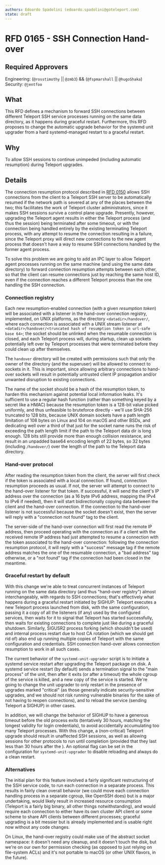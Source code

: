 ```yaml
---
authors: Edoardo Spadolini (edoardo.spadolini@goteleport.com)
state: draft
---
```


# RFD 0165 - SSH Connection Hand-over

## Required Approvers

Engineering: (`@rosstimothy` || `@zmb3`) && (`@fspmarshall` || `@hugoShaka`)
Security: `@jentfoo`

## What

This RFD defines a mechanism to forward SSH connections between different Teleport SSH service processes running on the same data directory, as it happens during graceful restart. Furthermore, this RFD proposes to change the automatic upgrade behavior for the systemd unit upgrader from a hard systemd-managed restart to a graceful restart.

## Why

To allow SSH sessions to continue unimpeded (including automatic resumption) during Teleport upgrades.

## Details

The connection resumption protocol described in [RFD 0150][rfd0150] allows SSH connections from the client to a Teleport SSH server to be automatically resumed if the network path is severed at any of the places between the two; this facilitates the work of Teleport cluster administrators, since it makes SSH sessions survive a control plane upgrade. Presently, however, upgrading the Teleport agent results in either the Teleport process (and thus the session) being terminated after some timeout, or with the connection being handled entirely by the existing terminating Teleport process, with any attempt to resume the connection resulting in a failure, since the Teleport proxy will direct new connections to the new agent process that doesn't have a way to resume SSH connections handled by the former agent process.

To solve this problem we are going to add an IPC layer to allow Teleport agent processes running on the same machine (and using the same data directory) to forward connection resumption attempts between each other, so that the client can resume connections just by reaching the same host ID, even if the connection reaches a different Teleport process than the one handling the SSH connection.

[rfd0150]: https://github.com/gravitational/teleport/blob/master/rfd/0150-ssh-connection-resumption.md

### Connection registry

Each new resumption-enabled connection (with a given _resumption token_) will be associated with a listener in the hand-over connection registry, implemented, on UNIX platforms, as the directory `<datadir>/handover/`, where each connection is associated with a UNIX stream listener at `<datadir>/handover/<truncated hash of resumption token in url-safe base 64>`; the socket should be unlinked when the resumable connection is closed, and each Teleport process will, during startup, clean up sockets potentially left over by Teleport processes that were terminated before they could clean up after themselves.

The `handover` directory will be created with permissions such that only the owner of the directory (and the superuser) will be allowed to connect to sockets in it. This is important, since allowing arbitrary connections to hand-over sockets will result in potentially untrusted client IP propagation and/or unwanted disruption to existing connections.

The name of the socket should be a hash of the resumption token, to harden this mechanism against potential local information leaks. It's sufficient to use a regular hash function (rather than something keyed by a secret like a HMAC) because the resumption token is a 128-bit value picked uniformly, and thus unfeasible to bruteforce directly - we'll use SHA-256 truncated to 128 bits, because UNIX domain sockets have a path length limitation of 108 bytes on Linux and 104 on macOS and other BSDs, and dedicating well over a third of that just for the socket name runs the risk of exceeding the path length limit if the path to the Teleport data dir is long enough. 128 bits still provide more than enough collision resistance, and result in an unpadded base64 encoding length of 22 bytes, so 32 bytes (including `/handover/`) over the length of the path to the Teleport data directory.

### Hand-over protocol

After reading the resumption token from the client, the server will first check if the token is associated with a local connection. If found, connection resumption proceeds as usual. If not, the server will attempt to connect to the hand-over listener for that token. If successful, it will send the client's IP address over the connection (as a 16 byte IPv6 address, mapping the IPv4 to IPv6 if needed), then it will start bidirectionally copying data between the client and the hand-over connection. If the connection to the hand-over listener is not successful because the socket doesn't exist, then the server will reply with a "connection not found" tag to the client.

The server-side of the hand-over connection will first read the remote IP address, then proceed operating with the connection as if a client with the received remote IP address had just attempted to resume a connection with the token associated to the hand-over connection: following the connection resumption protocol, it will reply with a "success" message tag if the remote address matches the one of the resumable connection, a "bad address" tag otherwise, or a "not found" tag if the connection had been closed in the meantime.

### Graceful restart by default

With this change we're able to treat concurrent instances of Teleport running on the same data directory (and thus "hand-over registry") almost interchangeably, with regards to SSH connections; that's effectively what happens during a graceful restart initiated by SIGHUP: Teleport executes a new Teleport process launched from disk, with the same configuration, passing it a copy of all the listeners (if any) used by the configured services, then waits for it to signal that Teleport has started successfully, then waits for existing connections to complete just like during a graceful shutdown. Similarly, SIGUSR2 process forking (which shouldn't be used) and internal process restart due to host CA rotation (which we should get rid of) also end up running multiple copies of Teleport with the same configuration and credentials. SSH connection hand-over allows connection resumption to work in all such cases.

The current behavior of the `systemd-unit-upgrader` script is to initiate a systemd service restart after upgrading the Teleport package on disk. A systemd service restart (by default) sends a termination signal to the "main process" of the unit, then after it exits (or after a timeout) the whole cgroup of the service is killed, and a new copy of the service is started. We're going to change the unit upgrader to only restart in the presence of upgrades marked "critical" (as those generally indicate security-sensitive upgrades, and we should not risk running vulnerable binaries for the sake of not having to reopen connections), and to reload the service (sending Teleport a SIGHUP) in other cases.

In addition, we will change the behavior of SIGHUP to have a generous timeout before the old process exits (tentatively 30 hours, matching the longest validity for login credentials), to avoid accidentally accumulating too many Teleport processes. With this change, a (non-critical) Teleport upgrade should result in unaffected SSH sessions, as well as allowing sessions for other protocols to run until completion (provided that they last less than 30 hours after the ). An optional flag can be set in the configuration for `systemd-unit-upgrader` to disable reloading and always do a clean restart.

### Alternatives

The initial plan for this feature involved a fairly significant restructuring of the SSH service code, to run each connection in a separate process. This results in fairly clean overall behavior (we could move each connection handling process in a separate cgroup, like OpenSSH does) but is a major undertaking, would likely result in increased resource consumption (Teleport is a fairly big binary, all other things notwithstanding), and would require each connection to either have its own cluster API client or some scheme to share API clients between different processes; graceful upgrading is a bit messier but is already implemented and is usable right now without any code changes.

On Linux, the hand-over registry could make use of the abstract socket namespace: it doesn't need any cleanup, and it doesn't touch the disk, but we're on our own for permission checking (as opposed to just relying on file-system ACLs) and it's not portable to macOS (or other UNIX flavors, in the future).
